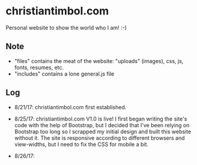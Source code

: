 # christiantimbol.com

Personal website to show the world who I am! :-) 

## Note

- "files" contains the meat of the website: "uploads" (images), css, js, fonts, resumes, etc. 
- "includes" contains a lone general.js file


## Log

* 8/21/17: christiantimbol.com first established. 

* 8/25/17: christiantimbol.com V1.0 is live! I first began writing the site's code with the help of Bootstrap, but I decided that I've been relying on Bootstrap too long so I scrapped my initial design and built this website without it. The site is responsive according to different browsers and view-widths, but I need to fix the CSS for mobile a bit. 

* 8/26/17: 